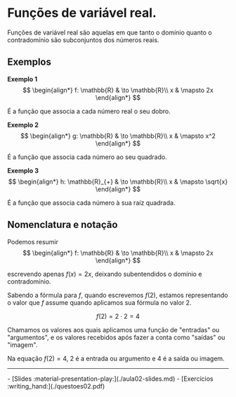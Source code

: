# Funções de variável real.

Funções de variável real são aquelas em que tanto o domínio quanto o contradomínio são subconjuntos dos números reais.

## Exemplos

**Exemplo 1**
$$
\begin{align*}
f: \mathbb{R} & \to \mathbb{R}\\
x & \mapsto 2x
\end{align*}
$$

É a função que associa a cada número real o seu dobro. 

**Exemplo 2**
$$
\begin{align*}
g: \mathbb{R} & \to \mathbb{R}\\
x & \mapsto x^2
\end{align*}
$$

É a função que associa cada número ao seu quadrado. 

**Exemplo 3**
$$
\begin{align*}
h: \mathbb{R}_{+} & \to \mathbb{R}\\
x & \mapsto \sqrt{x}
\end{align*}
$$

É a função que associa cada número à sua raíz quadrada. 
 

## Nomenclatura e notação

Podemos resumir
$$
\begin{align*}
f: \mathbb{R} & \to \mathbb{R}\\
x & \mapsto 2x
\end{align*}
$$

escrevendo apenas $f(x) = 2x$, deixando subentendidos o domínio e contradomínio. 

Sabendo a fórmula para $f$, quando escrevemos 
$f(2)$, estamos representando o valor que $f$ assume quando aplicamos sua fórmula no valor 2. 

$$
f(2) = 2\cdot 2 = 4$$

Chamamos os valores aos quais aplicamos uma função de "entradas" ou "argumentos", e os valores recebidos após fazer a conta como "saídas" ou "imagem".

Na equação $f(2) = 4$, 2 é a entrada ou argumento e 4 é a saída ou imagem. 

---

<div class="grid cards" markdown>
 - [Slides :material-presentation-play:](./aula02-slides.md)
 - [Exercícios :writing_hand:](./questoes02.pdf)
</div>
